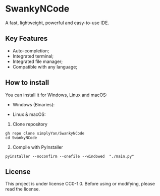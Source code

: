 # SwankyNCode
A fast, lightweight, powerful and easy-to-use IDE.

## Key Features
- Auto-completion;
- Integrated terminal;
- Integrated file manager;
- Compatible with any language;

## How to install
You can install it for Windows, Linux and macOS:
- Windows (Binaries):

- Linux & macOS:
1. Clone repository
```
gh repo clone simplyYan/SwankyNCode
cd SwankyNCode
```
2. Compile with PyInstaller
```
pyinstaller --noconfirm --onefile --windowed  "./main.py"
```

## License
This project is under license CC0-1.0. Before using or modifying, please read the license.

